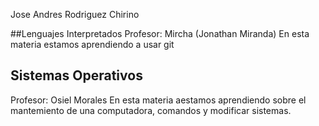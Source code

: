 Jose Andres Rodriguez Chirino

##Lenguajes Interpretados
Profesor: Mircha (Jonathan Miranda)
En esta materia estamos aprendiendo a usar git

## Sistemas Operativos
Profesor: Osiel Morales
En esta materia aestamos aprendiendo sobre el mantemiento de una computadora, comandos y modificar sistemas.